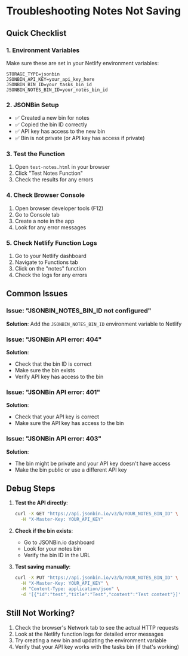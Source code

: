 # Troubleshooting Notes Not Saving

## Quick Checklist

### 1. Environment Variables
Make sure these are set in your Netlify environment variables:

```
STORAGE_TYPE=jsonbin
JSONBIN_API_KEY=your_api_key_here
JSONBIN_BIN_ID=your_tasks_bin_id
JSONBIN_NOTES_BIN_ID=your_notes_bin_id
```

### 2. JSONBin Setup
- ✅ Created a new bin for notes
- ✅ Copied the bin ID correctly
- ✅ API key has access to the new bin
- ✅ Bin is not private (or API key has access if private)

### 3. Test the Function
1. Open `test-notes.html` in your browser
2. Click "Test Notes Function"
3. Check the results for any errors

### 4. Check Browser Console
1. Open browser developer tools (F12)
2. Go to Console tab
3. Create a note in the app
4. Look for any error messages

### 5. Check Netlify Function Logs
1. Go to your Netlify dashboard
2. Navigate to Functions tab
3. Click on the "notes" function
4. Check the logs for any errors

## Common Issues

### Issue: "JSONBIN_NOTES_BIN_ID not configured"
**Solution**: Add the `JSONBIN_NOTES_BIN_ID` environment variable to Netlify

### Issue: "JSONBin API error: 404"
**Solution**: 
- Check that the bin ID is correct
- Make sure the bin exists
- Verify API key has access to the bin

### Issue: "JSONBin API error: 401"
**Solution**: 
- Check that your API key is correct
- Make sure the API key has access to the bin

### Issue: "JSONBin API error: 403"
**Solution**: 
- The bin might be private and your API key doesn't have access
- Make the bin public or use a different API key

## Debug Steps

1. **Test the API directly**:
   ```bash
   curl -X GET "https://api.jsonbin.io/v3/b/YOUR_NOTES_BIN_ID" \
     -H "X-Master-Key: YOUR_API_KEY"
   ```

2. **Check if the bin exists**:
   - Go to JSONBin.io dashboard
   - Look for your notes bin
   - Verify the bin ID in the URL

3. **Test saving manually**:
   ```bash
   curl -X PUT "https://api.jsonbin.io/v3/b/YOUR_NOTES_BIN_ID" \
     -H "X-Master-Key: YOUR_API_KEY" \
     -H "Content-Type: application/json" \
     -d '[{"id":"test","title":"Test","content":"Test content"}]'
   ```

## Still Not Working?

1. Check the browser's Network tab to see the actual HTTP requests
2. Look at the Netlify function logs for detailed error messages
3. Try creating a new bin and updating the environment variable
4. Verify that your API key works with the tasks bin (if that's working) 